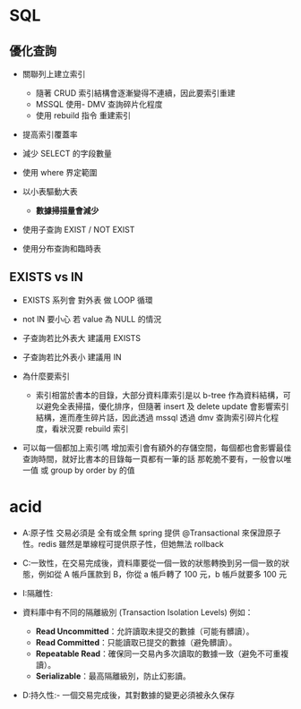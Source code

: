 # SQL

## 優化查詢

- 關聯列上建立索引

  - 隨著 CRUD 索引結構會逐漸變得不連續，因此要索引重建
  - MSSQL 使用- DMV 查詢碎片化程度
  - 使用 rebuild 指令 重建索引

- 提高索引覆蓋率
- 減少 SELECT 的字段數量
- 使用 where 界定範圍
- 以小表驅動大表

  - **數據掃描量會減少**

- 使用子查詢 EXIST / NOT EXIST
- 使用分布查詢和臨時表

## EXISTS vs IN

- EXISTS 系列會 對外表 做 LOOP 循環
- not IN 要小心 若 value 為 NULL 的情況
- 子查詢若比外表大 建議用 EXISTS
- 子查詢若比外表小 建議用 IN

- 為什麼要索引

  - 索引相當於書本的目錄，大部分資料庫索引是以 b-tree 作為資料結構，可以避免全表掃描，優化排序，但隨著 insert 及 delete update 會影響索引結構，進而產生碎片話，因此透過 mssql 透過 dmv 查詢索引碎片化程度，看狀況要 rebuild 索引

- 可以每一個都加上索引嗎
  增加索引會有額外的存儲空間，每個都也會影響最佳查詢時間，就好比書本的目錄每一頁都有一筆的話 那乾脆不要有，一般會以唯一值 或 group by order by 的值

# acid

- A:原子性 交易必須是 全有或全無 spring 提供 @Transactional 來保證原子性。redis 雖然是單線程可提供原子性，但她無法 rollback

- C:一致性，在交易完成後，資料庫要從一個一致的狀態轉換到另一個一致的狀態，例如從 A 帳戶匯款到 B，你從 a 帳戶轉了 100 元，b 帳戶就要多 100 元

- I:隔離性:
- 資料庫中有不同的隔離級別 (Transaction Isolation Levels) 例如：

  - **Read Uncommitted**：允許讀取未提交的數據（可能有髒讀）。
  - **Read Committed**：只能讀取已提交的數據（避免髒讀）。
  - **Repeatable Read**：確保同一交易內多次讀取的數據一致（避免不可重複讀）。
  - **Serializable**：最高隔離級別，防止幻影讀。

- D:持久性:- 一個交易完成後，其對數據的變更必須被永久保存
